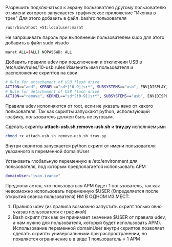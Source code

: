 Разрешить подключаться к экрану пользоватлея другому пользователю от имени которого запускается графическое приложение "Иконка в трее"
Для этого добавить в файл .bashrc пользователя  
```bash
/usr/bin/xhost +SI:localuser:marat
```

Не запрашивать пароль при выполнении пользователем sudo для этого добавить в файл
sudo visudo
```bash
marat ALL=(ALL) NOPASSWD: ALL
```

Добавить правило udev при подключении и отключеии USB в /etc/udev/rules/10-usb.rules
Изменить имя пользователя и расположение скриптов на свои
```bash
# Rule for attachement of USB flash drive
ACTION=="add", KERNEL=="sd*[!0-9]|sr*", SUBSYSTEMS=="usb", ENV{DISPLAY}=":0" ENV{XAUTHORITY}="/home/marat/.Xauthority" RUN+="/usr/bin/sudo -u marat /home/marat/tray/attach-usb.sh"
# Rule for detachement of USB flash drive
ACTION=="remove", KERNEL=="sd*[!0-9]|sr*", SUBSYSTEMS=="usb", ENV{DISPLAY}=":0" ENV{XAUTHORITY}="/home/marat/.Xauthority" RUN+="/usr/bin/sudo -u marat /home/marat/tray/remove-usb.sh"
```

Правила udev исполняются от root, если не указать явно от какого пользователя. Так как скрипты запускают python, использующий графику, пользователь должен быть не рутовым.

Сделать скрипты <b>attach-usb.sh</b>,<b>remove-usb.sh</b> и <b>tray.py</b> исполняемыми 
```bash
chmod +x attach-usb.sh remove-usb.sh tray.py
```
Внутри скриптов запускается python скрипт от имени пользователя указанного в переменной domainUser

Установить глобальную переменную в /etc/environment для пользователя, под которым предполагается использовать АРМ
```bash
domainUser="ivan.ivanov"
``` 
Предполагается, что пользоваться АРМ будет 1 пользователь, так как невозможно использовать переменную $USER (Определяется после открытия сеанса пользователя) НИ В ОДНОМ ИЗ МЕСТ:
1) Правило udev (из правила возможно запустить скрипт только явно указав пользователя с графикой)
2) Bash скрипт (так как он принимает значение $USER от правила udev, а нам нужно для пользователя, который будет использовать АРМ). 
Использование переменной domainUser внутри скриптов позволяет сделать скрипты универсальными при распространении, но появляется ограничение в в виде 1 пользователь = 1 АРМ
